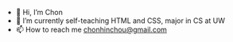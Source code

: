 - 👋 Hi, I’m Chon
- 🌱 I’m currently self-teaching HTML and CSS, major in CS at UW
- 📫 How to reach me chonhinchou@gmail.com

<!---
RitsuCloud/RitsuCloud is a ✨ special ✨ repository because its `README.md` (this file) appears on your GitHub profile.
You can click the Preview link to take a look at your changes.
--->
